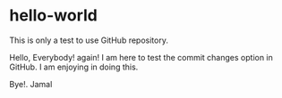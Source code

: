 # hello-world
This is only a test to use GitHub repository.

Hello, Everybody! again!
I am here to test the commit changes option in GitHub.
I am enjoying in doing this. 

Bye!. Jamal
